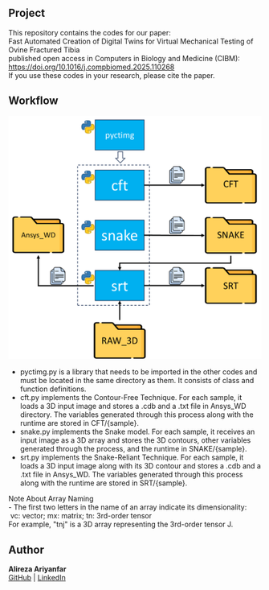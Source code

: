 ## Project


This repository contains the codes for our paper:  
Fast Automated Creation of Digital Twins for Virtual Mechanical Testing of Ovine Fractured Tibia  
published open access in Computers in Biology and Medicine (CIBM):  
https://doi.org/10.1016/j.compbiomed.2025.110268  
If you use these codes in your research, please cite the paper.

## Workflow


![Workflow](Workflow.png)  
- pyctimg.py is a library that needs to be imported in the other codes and must be located in the same directory as them. It consists of class and function definitions.  
- cft.py implements the Contour-Free Technique. For each sample, it loads a 3D input image and stores a .cdb and a .txt file in Ansys_WD directory. The variables generated through this process along with the runtime are stored in CFT/{sample}.  
- snake.py implements the Snake model. For each sample, it receives an input image as a 3D array and stores the 3D contours, other variables generated through the process, and the runtime in SNAKE/{sample}.  
- srt.py implements the Snake-Reliant Technique. For each sample, it loads a 3D input image along with its 3D contour and stores a .cdb and a .txt file in Ansys_WD. The variables generated through this process along with the runtime are stored in SRT/{sample}.  


Note About Array Naming  
	- The first two letters in the name of an array indicate its dimensionality:  
&nbsp;vc: vector; mx: matrix; tn: 3rd-order tensor  
For example, "tnj" is a 3D array representing the 3rd-order tensor J.

## Author

**Alireza Ariyanfar**  
[GitHub](https://github.com/AlirezaAr222) | [LinkedIn](https://www.linkedin.com/in/alireza-ariyanfar/)
